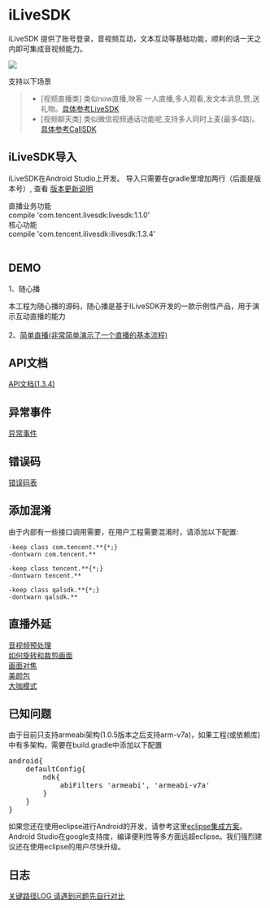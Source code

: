 # iLiveSDK
iLiveSDK 提供了账号登录，音视频互动，文本互动等基础功能，顺利的话一天之内即可集成音视频能力。

![](https://zhaoyang21cn.github.io/ilivesdk_help/readme_img/ilivesdk_construction.png)

支持以下场景     
>* [视频直播类]
     类似now直播,映客 一人直播,多人观看,发文本消息,赞,送礼物。[具体参考LiveSDK](/doc/ILiveSDK/ILVLiveManager.md)
>* [视频聊天类]
     类似微信视频通话功能呢,支持多人同时上麦(最多4路)。[具体参考CallSDK](https://github.com/zhaoyang21cn/CallSDK)

## iLiveSDK导入

iLiveSDK在Android Studio上开发。
导入只需要在gradle里增加两行（后面是版本号）, 查看 [版本更新说明](doc/ILiveSDK/release%20note.md)


直播业务功能       
compile 'com.tencent.livesdk:livesdk:1.1.0'      
核心功能     
compile 'com.tencent.ilivesdk:ilivesdk:1.3.4'      
            

## DEMO
1、随心播
 
  本工程为随心播的源码，随心播是基于ILiveSDK开发的一款示例性产品，用于演示互动直播的能力 <br />
<br />
2、[简单直播(非常简单演示了一个直播的基本流程)](https://github.com/zhaoyang21cn/iLiveSDK_Android_LiveDemo.git)

## API文档
[API文档(1.3.4)](https://zhaoyang21cn.github.io/ilivesdk_help/android_help/)

## 异常事件
[异常事件](/doc/ILiveSDK/exception.md)

## 错误码
[错误码表](/doc/ILiveSDK/error.md)

## 添加混淆
由于内部有一些接口调用需要，在用户工程需要混淆时，请添加以下配置:
```
-keep class com.tencent.**{*;}
-dontwarn com.tencent.**

-keep class tencent.**{*;}
-dontwarn tencent.**

-keep class qalsdk.**{*;}
-dontwarn qalsdk.**
```
## 直播外延
[音视频预处理](https://www.qcloud.com/document/product/268/7645)        
[如何旋转和裁剪画面](https://www.qcloud.com/document/product/268/7647)       
[画面对焦](https://www.qcloud.com/document/product/268/7646)    
[美颜包](/doc/ILiveSDK/ilivefilter.md)<br/>
[大咖模式](/doc/ILiveSDK/bigstar.md)     

## 已知问题
由于目前只支持armeabi架构(1.0.5版本之后支持arm-v7a)，如果工程(或依赖库)中有多架构，需要在build.gradle中添加以下配置
<pre>
android{
    defaultConfig{
        ndk{
            abiFilters 'armeabi', 'armeabi-v7a'
        }
    }
}
</pre>

如果您还在使用eclipse进行Android的开发，请参考这里[eclipse集成方案](/doc/ILiveSDK/eclipse_readme.md)。    
Android Studio在google支持度，编译便利性等多方面远超eclipse。我们强烈建议还在使用eclipse的用户尽快升级。

## 日志
[关键路径LOG 请遇到问题先自行对比](/doc/ILiveSDK/Logs.md)

